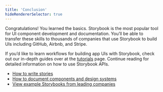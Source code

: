 ```yaml
---
title: 'Conclusion'
hideRendererSelector: true
---
```


Congratulations! You learned the basics. Storybook is the most popular tool for UI component development and documentation. You’ll be able to transfer these skills to thousands of companies that use Storybook to build UIs including GitHub, Airbnb, and Stripe.

If you’d like to learn workflows for building app UIs with Storybook, check out our in-depth guides over at the [tutorials](https://storybook.js.org/tutorials/) page. Continue reading for detailed information on how to use Storybook APIs.

- [How to write stories](../02-writing-stories/index.md)
- [How to document components and design systems](../03-writing-docs/index.md)
- [View example Storybooks from leading companies](https://storybook.js.org/showcase)
